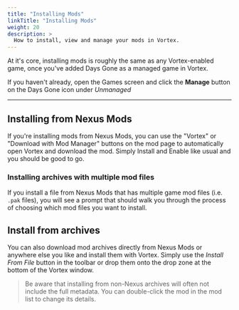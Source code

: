 ```yaml
---
title: "Installing Mods"
linkTitle: "Installing Mods"
weight: 20
description: >
  How to install, view and manage your mods in Vortex.
---
```


At it's core, installing mods is roughly the same as any Vortex-enabled game, once you've added Days Gone as a managed game in Vortex.

If you haven't already, open the Games screen and click the **Manage** button on the Days Gone icon under *Unmanaged*

---

## Installing from Nexus Mods

If you're installing mods from Nexus Mods, you can use the "Vortex" or "Download with Mod Manager" buttons on the mod page to automatically open Vortex and download the mod. Simply Install and Enable like usual and you should be good to go.

### Installing archives with multiple mod files

If you install a file from Nexus Mods that has multiple game mod files (i.e. `.pak` files), you will see a prompt that should walk you through the process of choosing which mod files you want to install.

## Install from archives

You can also download mod archives directly from Nexus Mods or anywhere else you like and install them with Vortex. Simply use the *Install From File* button in the toolbar or drop them onto the drop zone at the bottom of the Vortex window.

> Be aware that installing from non-Nexus archives will often not include the full metadata. You can double-click the mod in the mod list to change its details.